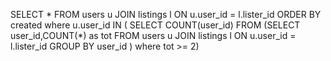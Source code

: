 SELECT * FROM users u
JOIN listings l
ON u.user_id = l.lister_id
ORDER BY created
where u.user_id IN 
(
SELECT COUNT(user_id) FROM
(SELECT user_id,COUNT(*) as tot FROM users u
JOIN listings l
ON u.user_id = l.lister_id
GROUP BY user_id
)
where tot >= 2)